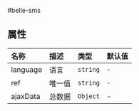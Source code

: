 #belle-sms

## 属性
| 名称 | 描述 | 类型 | 默认值 |
| :------ | :------ | :------ | :------ |
| language | 语言 | `string` | `-` |
| ref     | 唯一值  | `string` | `-` |
| ajaxData | 总数据 | `Object` | - |